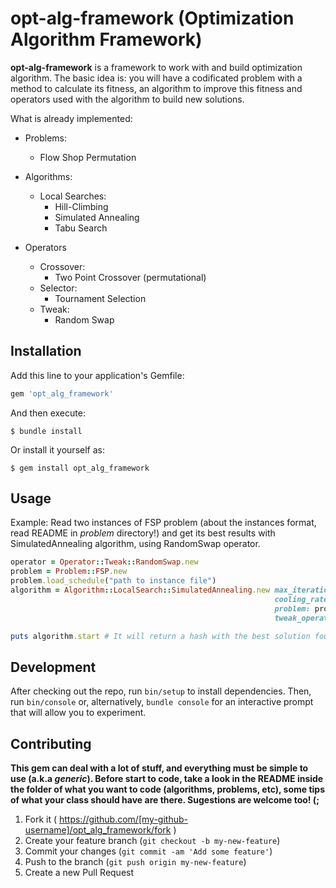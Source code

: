 # opt-alg-framework (Optimization Algorithm Framework)

**opt-alg-framework** is a framework to work with and build optimization algorithm. The basic idea is: you will have a codificated problem with a method to calculate its fitness, an algorithm to improve this fitness and operators used with the algorithm to build new solutions.

What is already implemented:

  * Problems:
    * Flow Shop Permutation

  * Algorithms:
    * Local Searches:
      * Hill-Climbing
      * Simulated Annealing
      * Tabu Search

  * Operators
    * Crossover:
      * Two Point Crossover (permutational)
    * Selector:
      * Tournament Selection
    * Tweak:
      * Random Swap

## Installation

Add this line to your application's Gemfile:

```ruby
gem 'opt_alg_framework'
```

And then execute:

    $ bundle install

Or install it yourself as:

    $ gem install opt_alg_framework

## Usage

Example: Read two instances of FSP problem (about the instances format, read README in *problem* directory!) and get its best results with SimulatedAnnealing algorithm, using RandomSwap operator.

```ruby
operator = Operator::Tweak::RandomSwap.new
problem = Problem::FSP.new
problem.load_schedule("path to instance file")
algorithm = Algorithm::LocalSearch::SimulatedAnnealing.new max_iterations: 10,
                                                           cooling_rate: 0.009,
                                                           problem: problem,
                                                           tweak_operator: operator

puts algorithm.start # It will return a hash with the best solution found and its fitness
```

## Development

After checking out the repo, run `bin/setup` to install dependencies. Then, run `bin/console` or, alternatively, `bundle console` for an interactive prompt that will allow you to experiment.

## Contributing

**This gem can deal with a lot of stuff, and everything must be simple to use (a.k.a *generic*). Before start to code, take a look in the README inside the folder of what you want to code (algorithms, problems, etc), some tips of what your class should have are there. Sugestions are welcome too! (;** 

1. Fork it ( https://github.com/[my-github-username]/opt_alg_framework/fork )
2. Create your feature branch (`git checkout -b my-new-feature`)
3. Commit your changes (`git commit -am 'Add some feature'`)
4. Push to the branch (`git push origin my-new-feature`)
5. Create a new Pull Request
